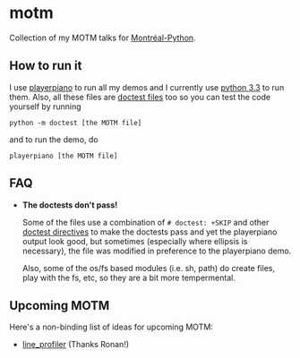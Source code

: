 motm
====

Collection of my MOTM talks for [Montréal-Python](http://montrealpython.org).

How to run it
-------------

I use [playerpiano](https://pypi.python.org/pypi/PlayerPiano/0.1.1) to run all my demos and I currently use [python 3.3](http://python.org/download/releases/3.3.3/) to run them. Also, all these files are [doctest files](http://docs.python.org/3.3/library/doctest.html) too so you can test the code yourself by running

    python -m doctest [the MOTM file]
    
and to run the demo, do

    playerpiano [the MOTM file]
    
FAQ
---

* **The doctests don't pass!**

    Some of the files use a combination of ``# doctest: +SKIP`` and other [doctest directives](http://docs.python.org/3.3/library/doctest.html#directives) to make the doctests pass and yet the playerpiano output look good, but sometimes (especially where ellipsis is necessary), the file was modified in preference to the playerpiano demo.

    Also, some of the os/fs based modules (i.e. sh, path) do create files, play with the fs, etc, so they are a bit more tempermental.

Upcoming MOTM
-------------

Here's a non-binding list of ideas for upcoming MOTM:

* [line_profiler](https://pypi.python.org/pypi/line_profiler) (Thanks Ronan!)
